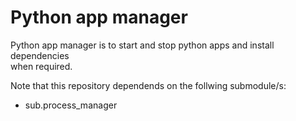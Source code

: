 # Python app manager

Python app manager is to start and stop python apps and install dependencies \
when required.

Note that this repository dependends on the follwing submodule/s:
* sub.process_manager
